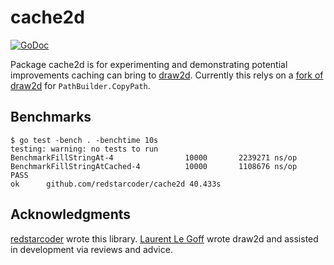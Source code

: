 cache2d
======
[![GoDoc](https://godoc.org/github.com/redstarcoder/cache2d?status.svg)](https://godoc.org/github.com/redstarcoder/cache2d)

Package cache2d is for experimenting and demonstrating potential improvements caching can bring to [draw2d](https://github.com/llgcode/draw2d). Currently this relys on a [fork of draw2d](github.com/redstarcoder/draw2d) for `PathBuilder.CopyPath`.

Benchmarks
---------------

```
$ go test -bench . -benchtime 10s
testing: warning: no tests to run
BenchmarkFillStringAt-4         	   10000	   2239271 ns/op
BenchmarkFillStringAtCached-4   	   10000	   1108676 ns/op
PASS
ok  	github.com/redstarcoder/cache2d	40.433s
```

Acknowledgments
---------------

[redstarcoder](https://github.com/redstarcoder) wrote this library.
[Laurent Le Goff](https://github.com/llgcode) wrote draw2d and assisted in development via reviews and advice.

